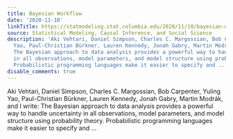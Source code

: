 ```yaml
---
title: Bayesian Workflow
date: '2020-11-10'
linkTitle: https://statmodeling.stat.columbia.edu/2020/11/10/bayesian-workflow/
source: Statistical Modeling, Causal Inference, and Social Science
description: 'Aki Vehtari, Daniel Simpson, Charles C. Margossian, Bob Carpenter, Yuling
  Yao, Paul-Christian Bürkner, Lauren Kennedy, Jonah Gabry, Martin Modrák, and I write:
  The Bayesian approach to data analysis provides a powerful way to handle uncertainty
  in all observations, model parameters, and model structure using probability theory.
  Probabilistic programming languages make it easier to specify and ...'
disable_comments: true
---
```

Aki Vehtari, Daniel Simpson, Charles C. Margossian, Bob Carpenter, Yuling Yao, Paul-Christian Bürkner, Lauren Kennedy, Jonah Gabry, Martin Modrák, and I write: The Bayesian approach to data analysis provides a powerful way to handle uncertainty in all observations, model parameters, and model structure using probability theory. Probabilistic programming languages make it easier to specify and ...